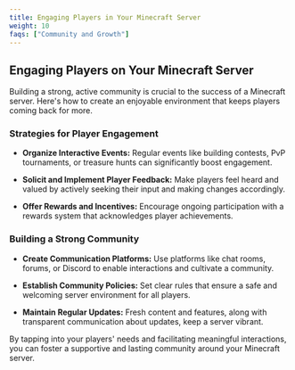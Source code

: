 ```yaml
---
title: Engaging Players in Your Minecraft Server
weight: 10
faqs: ["Community and Growth"]
---
```


## Engaging Players on Your Minecraft Server

Building a strong, active community is crucial to the success of a Minecraft server. Here's how to create an enjoyable environment that keeps players coming back for more.

### Strategies for Player Engagement

- **Organize Interactive Events:** Regular events like building contests, PvP tournaments, or treasure hunts can significantly boost engagement.

- **Solicit and Implement Player Feedback:** Make players feel heard and valued by actively seeking their input and making changes accordingly.

- **Offer Rewards and Incentives:** Encourage ongoing participation with a rewards system that acknowledges player achievements.

### Building a Strong Community

- **Create Communication Platforms:** Use platforms like chat rooms, forums, or Discord to enable interactions and cultivate a community.

- **Establish Community Policies:** Set clear rules that ensure a safe and welcoming server environment for all players.

- **Maintain Regular Updates:** Fresh content and features, along with transparent communication about updates, keep a server vibrant.

By tapping into your players' needs and facilitating meaningful interactions, you can foster a supportive and lasting community around your Minecraft server.